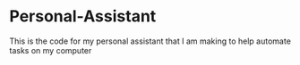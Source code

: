 # Personal-Assistant
This is the code for my personal assistant that I am making to help automate tasks on my computer
